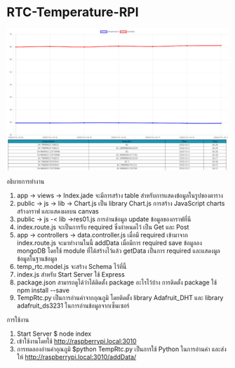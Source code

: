 # RTC-Temperature-RPI

![GitHub Logo](/img/1.png)

อธิบายการทำงาน
1.	app -> views -> Index.jade 
จะมีการสร้าง table สำหรับการแสดงข้อมูลในรูปของตาราง
2.	public -> js -> lib -> Chart.js 
เป็น library Chart.js   การสร้าง JavaScript charts สร้างกราฟ และแสดงผลบน canvas
3.	public -> js -< lib ->res01.js
การอ่านข้อมูล update ข้อมูลของกราฟที่นี
4.	index.route.js 
จะเป็นการรับ required ซึ่งกำหนดไว้ เป็น Get และ Post 
5.	app -> controllers -> data.controller.js 
เมื่อมี required เข้ามาจาก index.route.js จะมาทำงานในนี้ 
addData เมื่อมีการ  required save ข้อมูลลง mongoDB โดยใช้ module ที่ได้สร้างไว้แล้ว
getData เป็นการ required และแสดงมูลข้อมูลในฐานข้อมูล
6.	temp_rtc.model.js 
จะสร้าง Schema ไว้ที่นี้ 
7.	index.js 
สำหรับ Start Server ใช้ Express 
8.	package.json 
สามารถดูได้ว่าได้ติดตั้ง package อะไรไว้บ้าง การติดตั้ง package ใช้ npm install <module> --save
9.	TempRtc.py 
เป็นการอ่านค่าจากอุณภูมิ โดยติดตั้ง library Adafruit_DHT และ library adafruit_ds3231 ในการอ่านข้อมูลจากเซ็นเซอร์

การใช้งาน
1. Start Server $ node index
2. เข้าใช้งานโดยใช้ http://raspberrypi.local:3010
3. การทดลองอ่านค่าอุณภูมิ $python TempRtc.py 
เป็นการใช้ Python ในการอ่านค่า และส่งให้ http://raspberrypi.local:3010/addData/
